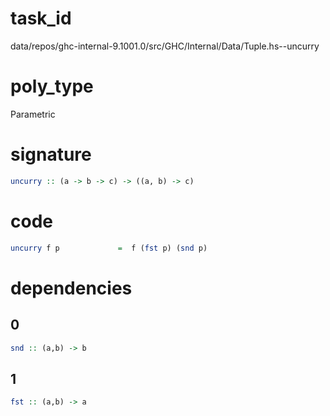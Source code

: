 
# task_id
data/repos/ghc-internal-9.1001.0/src/GHC/Internal/Data/Tuple.hs--uncurry

# poly_type
Parametric

# signature
```haskell
uncurry :: (a -> b -> c) -> ((a, b) -> c)
```   

# code
```haskell
uncurry f p             =  f (fst p) (snd p)
```

# dependencies
## 0
```haskell
snd :: (a,b) -> b
```
## 1
```haskell
fst :: (a,b) -> a
```

